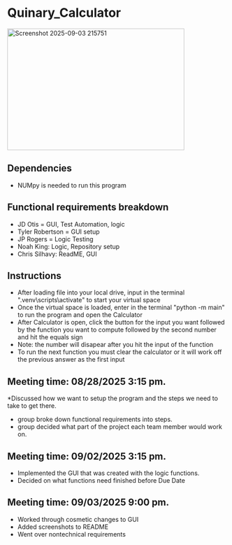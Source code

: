 # Quinary_Calculator
<img width="405" height="278" alt="Screenshot 2025-09-03 215751" src="https://github.com/user-attachments/assets/73d98c43-0482-460c-a89d-0ced430409d3" />






## Dependencies
* NUMpy is needed to run this program


## Functional requirements breakdown
* JD Otis = GUI, Test Automation, logic
* Tyler Robertson = GUI setup
* JP Rogers = Logic Testing
* Noah King: Logic, Repository setup
* Chris Silhavy: ReadME, GUI

## Instructions
* After loading file into your local drive, input in the terminal ".venv\scripts\activate" to start your virtual space
* Once the virtual space is loaded, enter in the terminal "python -m main" to run the program and open the Calculator
* After Calculator is open, click the button for the input you want followed by the function you want to compute followed by the second number and hit the equals sign
* Note: the number will disapear after you hit the input of the function
* To run the next function you must clear the calculator or it will work off the previous answer as the first input

 ## Meeting time: 08/28/2025  3:15 pm.
 *Discussed how we want to setup the program and the steps we need to take to get there.
 * group broke down functional requirements into steps.
* group decided what part of the project each team member would work on.

## Meeting time: 09/02/2025 3:15 pm. 
* Implemented the GUI that was created with the logic functions. 
* Decided on what functions need finished before Due Date

## Meeting time: 09/03/2025 9:00 pm.
* Worked through cosmetic changes to GUI
* Added screenshots to README
* Went over nontechnical requirements
  
